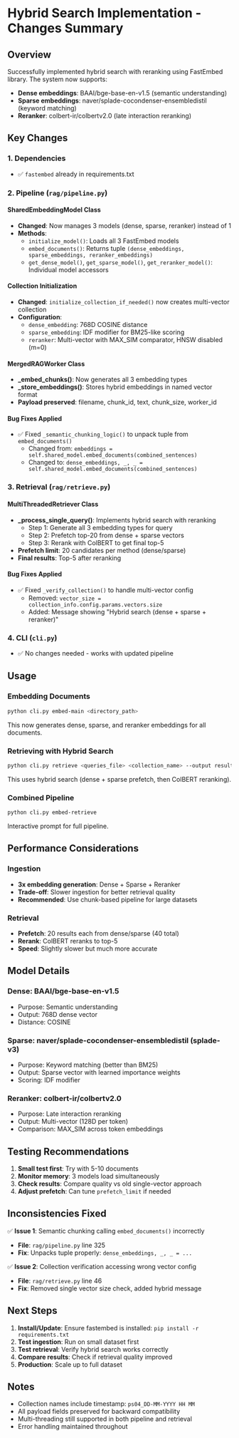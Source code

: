 # Hybrid Search Implementation - Changes Summary

## Overview
Successfully implemented hybrid search with reranking using FastEmbed library. The system now supports:
- **Dense embeddings**: BAAI/bge-base-en-v1.5 (semantic understanding)
- **Sparse embeddings**: naver/splade-cocondenser-ensembledistil (keyword matching)
- **Reranker**: colbert-ir/colbertv2.0 (late interaction reranking)

## Key Changes

### 1. Dependencies
- ✅ `fastembed` already in requirements.txt

### 2. Pipeline (`rag/pipeline.py`)

#### SharedEmbeddingModel Class
- **Changed**: Now manages 3 models (dense, sparse, reranker) instead of 1
- **Methods**:
  - `initialize_model()`: Loads all 3 FastEmbed models
  - `embed_documents()`: Returns tuple `(dense_embeddings, sparse_embeddings, reranker_embeddings)`
  - `get_dense_model()`, `get_sparse_model()`, `get_reranker_model()`: Individual model accessors

#### Collection Initialization
- **Changed**: `initialize_collection_if_needed()` now creates multi-vector collection
- **Configuration**:
  - `dense_embedding`: 768D COSINE distance
  - `sparse_embedding`: IDF modifier for BM25-like scoring
  - `reranker`: Multi-vector with MAX_SIM comparator, HNSW disabled (m=0)

#### MergedRAGWorker Class
- **_embed_chunks()**: Now generates all 3 embedding types
- **_store_embeddings()**: Stores hybrid embeddings in named vector format
- **Payload preserved**: filename, chunk_id, text, chunk_size, worker_id

#### Bug Fixes Applied
- ✅ Fixed `_semantic_chunking_logic()` to unpack tuple from `embed_documents()`
  - Changed from: `embeddings = self.shared_model.embed_documents(combined_sentences)`
  - Changed to: `dense_embeddings, _, _ = self.shared_model.embed_documents(combined_sentences)`

### 3. Retrieval (`rag/retrieve.py`)

#### MultiThreadedRetriever Class
- **_process_single_query()**: Implements hybrid search with reranking
  - Step 1: Generate all 3 embedding types for query
  - Step 2: Prefetch top-20 from dense + sparse vectors
  - Step 3: Rerank with ColBERT to get final top-5
- **Prefetch limit**: 20 candidates per method (dense/sparse)
- **Final results**: Top-5 after reranking

#### Bug Fixes Applied
- ✅ Fixed `_verify_collection()` to handle multi-vector config
  - Removed: `vector_size = collection_info.config.params.vectors.size`
  - Added: Message showing "Hybrid search (dense + sparse + reranker)"

### 4. CLI (`cli.py`)
- ✅ No changes needed - works with updated pipeline

## Usage

### Embedding Documents
```bash
python cli.py embed-main <directory_path>
```
This now generates dense, sparse, and reranker embeddings for all documents.

### Retrieving with Hybrid Search
```bash
python cli.py retrieve <queries_file> <collection_name> --output results.json
```
This uses hybrid search (dense + sparse prefetch, then ColBERT reranking).

### Combined Pipeline
```bash
python cli.py embed-retrieve
```
Interactive prompt for full pipeline.

## Performance Considerations

### Ingestion
- **3x embedding generation**: Dense + Sparse + Reranker
- **Trade-off**: Slower ingestion for better retrieval quality
- **Recommended**: Use chunk-based pipeline for large datasets

### Retrieval
- **Prefetch**: 20 results each from dense/sparse (40 total)
- **Rerank**: ColBERT reranks to top-5
- **Speed**: Slightly slower but much more accurate

## Model Details

### Dense: BAAI/bge-base-en-v1.5
- Purpose: Semantic understanding
- Output: 768D dense vector
- Distance: COSINE

### Sparse: naver/splade-cocondenser-ensembledistil (splade-v3)
- Purpose: Keyword matching (better than BM25)
- Output: Sparse vector with learned importance weights
- Scoring: IDF modifier

### Reranker: colbert-ir/colbertv2.0
- Purpose: Late interaction reranking
- Output: Multi-vector (128D per token)
- Comparison: MAX_SIM across token embeddings

## Testing Recommendations

1. **Small test first**: Try with 5-10 documents
2. **Monitor memory**: 3 models load simultaneously
3. **Check results**: Compare quality vs old single-vector approach
4. **Adjust prefetch**: Can tune `prefetch_limit` if needed

## Inconsistencies Fixed

✅ **Issue 1**: Semantic chunking calling `embed_documents()` incorrectly
- **File**: `rag/pipeline.py` line 325
- **Fix**: Unpacks tuple properly: `dense_embeddings, _, _ = ...`

✅ **Issue 2**: Collection verification accessing wrong vector config
- **File**: `rag/retrieve.py` line 46
- **Fix**: Removed single vector size check, added hybrid message

## Next Steps

1. **Install/Update**: Ensure fastembed is installed: `pip install -r requirements.txt`
2. **Test ingestion**: Run on small dataset first
3. **Test retrieval**: Verify hybrid search works correctly
4. **Compare results**: Check if retrieval quality improved
5. **Production**: Scale up to full dataset

## Notes

- Collection names include timestamp: `ps04_DD-MM-YYYY HH MM`
- All payload fields preserved for backward compatibility
- Multi-threading still supported in both pipeline and retrieval
- Error handling maintained throughout
